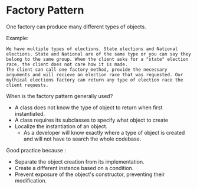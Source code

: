 # Factory Pattern

One factory can produce many different types of objects.

Example: 

    We have multiple types of elections. State elections and National elections. State and National are of the same type or you can say they belong to the same group. When the client asks for a "state" election race, the client does not care how it is made. 
    The client can call one factory method, provide the necessary arguments and will recieve an election race that was requested. Our mythical elections factory can return any type of election race the client requests. 
    
    
When is the factory pattern generally used?
- A class does not know the type of object to return when first instantiated. 
- A class requires its subclasses to specify what object to create
- Localize the instantiation of an object.
    - As a developer will know exactly where a type of object is created and will not have to search the whole codebase.
    
Good practice because : 
- Separate the object creation from its implementation.
- Create a different instance based on a condition.
- Prevent exposure of the object's constructor, preventing their modification.